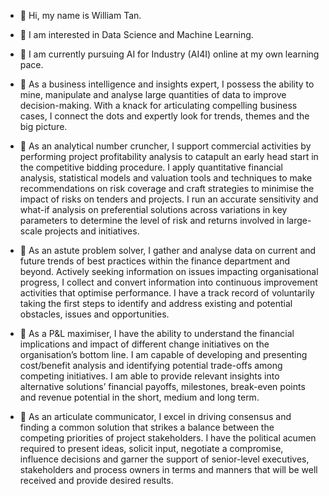 - 👋 Hi, my name is William Tan.

- :pushpin: I am interested in Data Science and Machine Learning.

- :mega: I am currently pursuing AI for Industry (AI4I) online at my own learning pace.

- :bell: As a business intelligence and insights expert, I possess the ability to mine, manipulate and analyse large quantities of data to improve decision-making. With a knack for articulating compelling business cases, I connect the dots and expertly look for trends, themes and the big picture.  

- :bell: As an analytical number cruncher, I support commercial activities by performing project profitability analysis to catapult an early head start in the competitive bidding procedure. I apply quantitative financial analysis, statistical models and valuation tools and techniques to make recommendations on risk coverage and craft strategies to minimise the impact of risks on tenders and projects. I run an accurate sensitivity and what-if analysis on preferential solutions across variations in key parameters to determine the level of risk and returns involved in large-scale projects and initiatives.

- :bell: As an astute problem solver, I gather and analyse data on current and future trends of best practices within the finance department and beyond. Actively seeking information on issues impacting organisational progress, I collect and convert information into continuous improvement activities that optimise performance. I have a track record of voluntarily taking the first steps to identify and address existing and potential obstacles, issues and opportunities. 

- :bell: As a P&L maximiser, I have the ability to understand the financial implications and impact of different change initiatives on the organisation’s bottom line. I am capable of developing and presenting cost/benefit analysis and identifying potential trade-offs among competing initiatives. I am able to provide relevant insights into alternative solutions’ financial payoffs, milestones, break-even points and revenue potential in the short, medium and long term.  

- :bell: As an articulate communicator, I excel in driving consensus and finding a common solution that strikes a balance between the competing priorities of project stakeholders. I have the political acumen required to present ideas, solicit input, negotiate a compromise, influence decisions and garner the support of senior-level executives, stakeholders and process owners in terms and manners that will be well received and provide desired results.    



<!---
wiltacca/wiltacca is a ✨ special ✨ repository because its `README.md` (this file) appears on your GitHub profile.
You can click the Preview link to take a look at your changes.
--->
